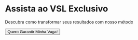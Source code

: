 <!DOCTYPE html>
<html lang="en">
<head>
    <meta charset="UTF-8">
    <meta name="viewport" content="width=device-width, initial-scale=1.0">
    <title>VSL com Vidstack</title>
    <script src="https://cdn.tailwindcss.com"></script>
    <link rel="stylesheet" href="https://cdn.vidstack.io/player.css"/>
    <link rel="stylesheet" href="https://cdn.vidstack.io/plyr.css"/>
</head>
<body class="bg-gray-100 min-h-screen flex flex-col">
    <div class="container mx-auto px-4 py-8 flex-1 flex flex-col justify-center">
        <div class="text-center mb-8">
            <h1 class="text-4xl font-bold text-gray-800 mb-2">Assista ao VSL Exclusivo</h1>
            <p class="text-xl text-gray-600">Descubra como transformar seus resultados com nosso método</p>
        </div>
        <div class="max-w-3xl mx-auto w-full mb-8">
            <div id="video-target" class="aspect-video bg-black"></div>
        </div>
        <div class="text-center">
            <button id="cta-button" class="hidden bg-green-500 hover:bg-green-600 text-white font-semibold py-3 px-8 rounded-lg shadow-lg text-xl transition">
                Quero Garantir Minha Vaga!
            </button>
        </div>
    </div>
    <!-- Use exactly this code, just change the SRC of the video and the poster in this JavaScript code to use the Vidstack CDN. The controls should also be exactly the same (play-large and play only). Important: It needs to be exactly the same as the code below! -->
    <script type="module">
    document.addEventListener('DOMContentLoaded', async () => {
        const { PlyrLayout, VidstackPlayer } = await import('https://cdn.vidstack.io/player');

        const player = await VidstackPlayer.create({
            target: '#video-target',
            src: 'youtube/_cMxraX_5RE', // Change the video SRC here
            poster: 'https://files.vidstack.io/sprite-fight/poster.webp', // Change the poster (thumbnail) here
            layout: new PlyrLayout({
                controls: ['play-large', 'play'] // They must be exactly these controls (change only if the user asks, if not, do not change)
            }),
        });

        // JavaScript below to use delay on elements such as button or other components / sections
        // Variable to control if the button has already been shown
        let ctaButtonShown = false;
        const ctaButton = document.getElementById('cta-button');

        // Adds listener to monitor the video time
        player.addEventListener('time-update', () => {
            const currentTime = player.currentTime;

            // Shows the CTA button when the video reaches 10 seconds
            if (currentTime >= 10 && !ctaButtonShown) {
                ctaButton.classList.remove('hidden');
                ctaButtonShown = true;
            }
        });

        // Example action for the CTA button
        ctaButton.addEventListener('click', () => {
            window.location.href = 'https://seu-link-de-conversao.com/'; // Change the conversion link here
        });
    }); 
    </script>
</body>
</html>

